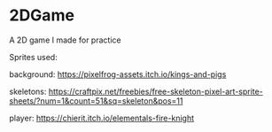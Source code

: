 # 2DGame
A 2D game I made for practice

Sprites used:

background: https://pixelfrog-assets.itch.io/kings-and-pigs

skeletons: https://craftpix.net/freebies/free-skeleton-pixel-art-sprite-sheets/?num=1&count=51&sq=skeleton&pos=11

player: https://chierit.itch.io/elementals-fire-knight
